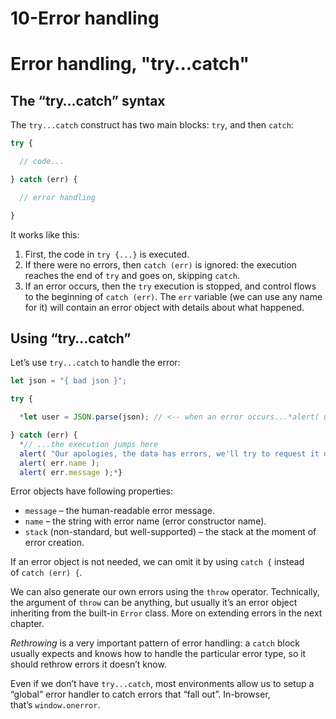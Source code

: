 # 10-Error handling

# Error handling, "try...catch"

## The “try…catch” syntax

The `try...catch` construct has two main blocks: `try`, and then `catch`:

```jsx
try {

  // code...

} catch (err) {

  // error handling

}
```

It works like this:

1. First, the code in `try {...}` is executed.
2. If there were no errors, then `catch (err)` is ignored: the execution reaches the end of `try` and goes on, skipping `catch`.
3. If an error occurs, then the `try` execution is stopped, and control flows to the beginning of `catch (err)`. The `err` variable (we can use any name for it) will contain an error object with details about what happened.

## Using “try…catch”

Let’s use `try...catch` to handle the error:

```jsx
let json = "{ bad json }";

try {

  *let user = JSON.parse(json); // <-- when an error occurs...*alert( user.name ); // doesn't work

} catch (err) {
  *// ...the execution jumps here
  alert( "Our apologies, the data has errors, we'll try to request it one more time." );
  alert( err.name );
  alert( err.message );*}
```

Error objects have following properties:

- `message` – the human-readable error message.
- `name` – the string with error name (error constructor name).
- `stack` (non-standard, but well-supported) – the stack at the moment of error creation.

If an error object is not needed, we can omit it by using `catch {` instead of `catch (err) {`.

We can also generate our own errors using the `throw` operator. Technically, the argument of `throw` can be anything, but usually it’s an error object inheriting from the built-in `Error` class. More on extending errors in the next chapter.

*Rethrowing* is a very important pattern of error handling: a `catch` block usually expects and knows how to handle the particular error type, so it should rethrow errors it doesn’t know.

Even if we don’t have `try...catch`, most environments allow us to setup a “global” error handler to catch errors that “fall out”. In-browser, that’s `window.onerror`.
